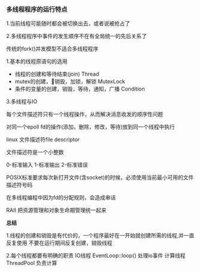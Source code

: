 ### 多线程程序的运行特点

1.当前线程可能随时都会被切换出去，或者说被抢占了

2.多线程程序中事件的发生顺序不在有全局统一的先后关系了


传统的fork()并发模型不适合多线程程序

1.基本的线程原语句的选用

- 线程的创建和等待结束(join) Thread
- mutex的创建，销毁，加锁，解锁      MutexLock
- 条件的变量的创建，销毁，等待，通知，广播     Condition


3.多线程与IO

每个文件描述符只有一个线程操作，从而解决消息收发的顺序性问题

对同一个epoll fd的操作(添加，删除，修改，等待)放到同一个线程中执行

linux 文件描述符file descriptor

文件描述符是一个小整数

0-标准输入
1-标准输出
2-标准错误

POSIX标准要求每次新打开文件(含socket)的时候，必须使用当前最小可用的文件描述符号码

在多线程编程中因为fd的分配规则，会造成串话

RAII 把资源管理和对象生命期管理统一起来


**总结**

1.线程的创建和销毁是有代价的，一个程序最好在一开始就创建所需的线程,并一直反复使用
  不要在运行期间反复创建，销毁线程

2.每个线程都要有明确的职责
  IO线程   EventLoop::loop()  处理io事件
  计算线程  ThreadPool         负责计算


